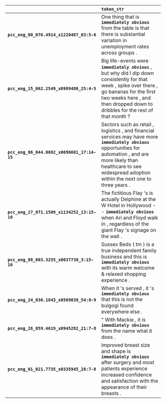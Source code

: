 |                                             | `token_str`                                                                                                                                                                                                                              |
|:--------------------------------------------|:-----------------------------------------------------------------------------------------------------------------------------------------------------------------------------------------------------------------------------------------|
| **`pcc_eng_00_076.4914_x1220487_03:5-6`**   | One thing that is __``immediately obvious``__ from the table is that there is substantial variation in unemployment rates across groups .                                                                                                |
| **`pcc_eng_15_062.2549_x0989480_25:4-5`**   | Big life-events were __``immediately obvious``__ , but why did I dip down consistently for that week , spike over there , go bananas for the first two weeks here , and then dropped down to dribbles for the rest of that month ?       |
| **`pcc_eng_06_044.0682_x0696601_17:14-15`** | Sectors such as retail , logistics , and financial services may have more __``immediately obvious``__ opportunities for automation , and are more likely than healthcare to see widespread adoption within the next one to three years . |
| **`pcc_eng_27_071.1509_x1134252_13:15-16`** | The fictitious Flay 's is actually Delphine at the W Hotel in Hollywood -- __``immediately obvious``__ when Ari and Floyd walk in , regardless of the giant Flay 's signage on the wall .                                                |
| **`pcc_eng_08_003.3255_x0037730_3:15-16`**  | Sussex Beds ( tm ) is a true independent family business and this is __``immediately obvious``__ with its warm welcome & relaxed shopping experience .                                                                                   |
| **`pcc_eng_24_036.1843_x0569038_54:8-9`**   | When it 's served , it 's __``immediately obvious``__ that this is not the bulgogi found everywhere else .                                                                                                                               |
| **`pcc_eng_26_059.4619_x0945282_21:7-8`**   | " With Mackie , it is __``immediately obvious``__ from the name what it does .                                                                                                                                                           |
| **`pcc_eng_01_021.7735_x0335945_28:7-8`**   | Improved breast size and shape is __``immediately obvious``__ after surgery and most patients experience increased confidence and satisfaction with the appearance of their breasts .                                                    |